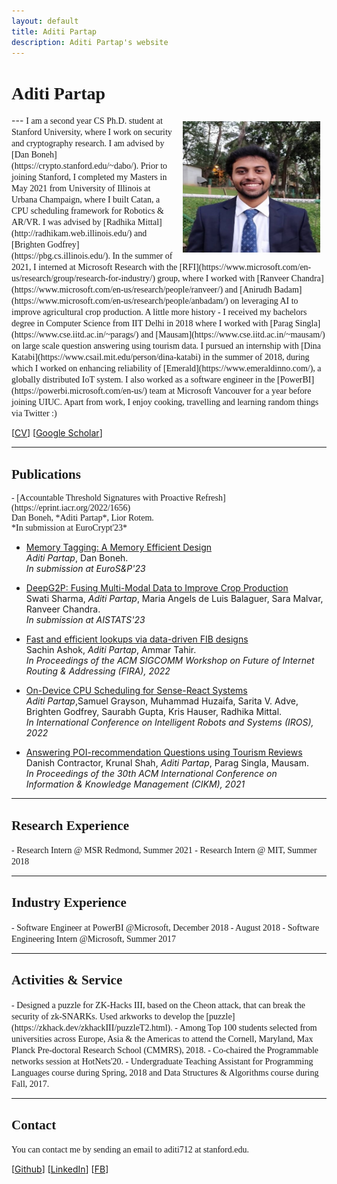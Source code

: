 ```yaml
---
layout: default
title: Aditi Partap
description: Aditi Partap's website
---
```


# <span style="font-family:'Candara Light';"> Aditi Partap </span>
<img src="/static/prof_pic.jpg" alt="Aditi" style="width: 220px; height: 210px; float: right; margin: 10px"/>
<!-- ![Kapil](/static/PXL_20210829_150802540.PORTRAIT.jpg) -->
<!-- Screen Shot 2021-10-10 at 11.17.23 PM.png -->
---

<span style="font-family:'Candara Light';">
I am a second year CS Ph.D. student at Stanford University, where I work on security and cryptography research. I am advised by [Dan Boneh](https://crypto.stanford.edu/~dabo/).
</span>

<span style="font-family:'Candara Light';">
Prior to joining Stanford, I completed my Masters in May 2021 from University of Illinois at Urbana Champaign, where I built Catan, a CPU scheduling framework for Robotics & AR/VR. I was advised by [Radhika Mittal](http://radhikam.web.illinois.edu/) and [Brighten Godfrey](https://pbg.cs.illinois.edu/). In the summer of 2021, I interned at Microsoft Research with the [RFI](https://www.microsoft.com/en-us/research/group/research-for-industry/) group, where I worked with [Ranveer Chandra](https://www.microsoft.com/en-us/research/people/ranveer/) and [Anirudh Badam](https://www.microsoft.com/en-us/research/people/anbadam/) on leveraging AI to improve agricultural crop production. 
</span>

<span style="font-family:'Candara Light';">
A little more history - I received my bachelors degree in Computer Science from IIT Delhi in 2018 where I worked with [Parag Singla](https://www.cse.iitd.ac.in/~parags/) and [Mausam](https://www.cse.iitd.ac.in/~mausam/) on large scale question answering using tourism data. I pursued an internship with [Dina Katabi](https://www.csail.mit.edu/person/dina-katabi) in the summer of 2018, during which I worked on enhancing reliability of [Emerald](https://www.emeraldinno.com/), a globally distributed IoT system. I also worked as a software engineer in the [PowerBI](https://powerbi.microsoft.com/en-us/) team at Microsoft Vancouver for a year before joining UIUC.
</span>

<span style="font-family:'Candara Light';">
Apart from work, I enjoy cooking, travelling and learning random things via Twitter :)
</span>

\[[CV](https://aditi741997.github.io/Aditi_CV_Updated.pdf)\]  \[[Google Scholar](https://scholar.google.com/citations?user=XYNtWYwAAAAJ&hl=en)\]

---

## <span style="font-family:'Candara Light';">Publications</span>

<p style="font-family:'Candara Light';">
- [Accountable Threshold Signatures with Proactive Refresh](https://eprint.iacr.org/2022/1656) <br>
    Dan Boneh, *Aditi Partap*, Lior Rotem. <br>
    *In submission at EuroCrypt'23*

- [Memory Tagging: A Memory Efficient Design](https://arxiv.org/abs/2209.00307) <br>
    *Aditi Partap*, Dan Boneh. <br>
    *In submission at EuroS&P'23*

- [DeepG2P: Fusing Multi-Modal Data to Improve Crop Production](https://arxiv.org/abs/2211.05986) <br>
    Swati Sharma, *Aditi Partap*, Maria Angels de Luis Balaguer, Sara Malvar, Ranveer Chandra. <br>
    *In submission at AISTATS'23*

- [Fast and efficient lookups via data-driven FIB designs](https://dl.acm.org/doi/10.1145/3527974.3545728) <br>
    Sachin Ashok, *Aditi Partap*, Ammar Tahir. <br>
    *In Proceedings of the ACM SIGCOMM Workshop on Future of Internet Routing \& Addressing (FIRA), 2022*

- [On-Device CPU Scheduling for Sense-React Systems](https://arxiv.org/abs/2207.13280) <br>
    *Aditi Partap*,Samuel Grayson, Muhammad Huzaifa, Sarita V. Adve, Brighten Godfrey, Saurabh Gupta, Kris Hauser, Radhika Mittal. <br>
    *In International Conference on Intelligent Robots and Systems (IROS), 2022*

- [Answering POI-recommendation Questions using Tourism Reviews](https://dl.acm.org/doi/10.1145/3459637.3482320) <br>
    Danish Contractor, Krunal Shah, *Aditi Partap*, Parag Singla, Mausam. <br>
    *In Proceedings of the 30th ACM International Conference on Information \& Knowledge Management (CIKM), 2021*
</p>

---

## <span style="font-family:'Candara Light';"> Research Experience</span>

<span style="font-family:'Candara Light';">
- Research Intern @ MSR Redmond, Summer 2021
- Research Intern @ MIT, Summer 2018
</span>

---

## <span style="font-family:'Candara Light';"> Industry Experience</span>

<span style="font-family:'Candara Light';">
- Software Engineer at PowerBI @Microsoft, December 2018 - August 2018
- Software Engineering Intern @Microsoft, Summer 2017
</span>

---

## <span style="font-family:'Candara Light';"> Activities & Service </span>

<span style="font-family:'Candara Light';">
- Designed a puzzle for ZK-Hacks III, based on the Cheon attack, that can break the security of zk-SNARKs. Used arkworks to develop the [puzzle](https://zkhack.dev/zkhackIII/puzzleT2.html).
- Among Top 100 students selected from universities across Europe, Asia & the Americas to attend the Cornell, Maryland, Max Planck Pre-doctoral Research School (CMMRS), 2018. 
- Co-chaired the Programmable networks session at HotNets'20.
- Undergraduate Teaching Assistant for Programming Languages course during Spring, 2018 and Data Structures & Algorithms course during Fall, 2017.
</span>

___

## <span style="font-family:'Candara Light';">Contact</span>

<span style="font-family:'Candara Light';">
You can contact me by sending an email to aditi712 at stanford.edu.
</span>

\[[Github](https://github.com/aditi741997)\] \[[LinkedIn](https://www.linkedin.com/in/aditi-partap-28611ab2/)\] \[[FB](https://www.facebook.com/aditi.partap/)\]







